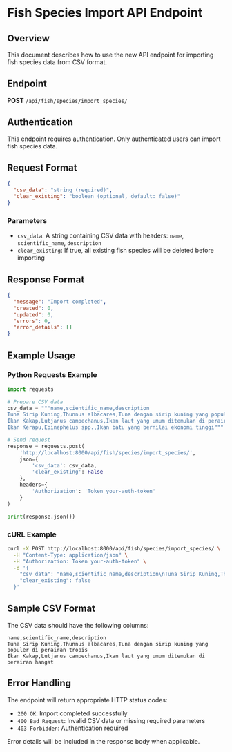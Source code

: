 # Fish Species Import API Endpoint

## Overview

This document describes how to use the new API endpoint for importing fish species data from CSV format.

## Endpoint

**POST** `/api/fish/species/import_species/`

## Authentication

This endpoint requires authentication. Only authenticated users can import fish species data.

## Request Format

```json
{
  "csv_data": "string (required)",
  "clear_existing": "boolean (optional, default: false)"
}
```

### Parameters

- `csv_data`: A string containing CSV data with headers: `name`, `scientific_name`, `description`
- `clear_existing`: If true, all existing fish species will be deleted before importing

## Response Format

```json
{
  "message": "Import completed",
  "created": 0,
  "updated": 0,
  "errors": 0,
  "error_details": []
}
```

## Example Usage

### Python Requests Example

```python
import requests

# Prepare CSV data
csv_data = """name,scientific_name,description
Tuna Sirip Kuning,Thunnus albacares,Tuna dengan sirip kuning yang populer di perairan tropis
Ikan Kakap,Lutjanus campechanus,Ikan laut yang umum ditemukan di perairan hangat
Ikan Kerapu,Epinephelus spp.,Ikan batu yang bernilai ekonomi tinggi"""

# Send request
response = requests.post(
    'http://localhost:8000/api/fish/species/import_species/',
    json={
        'csv_data': csv_data,
        'clear_existing': False
    },
    headers={
        'Authorization': 'Token your-auth-token'
    }
)

print(response.json())
```

### cURL Example

```bash
curl -X POST http://localhost:8000/api/fish/species/import_species/ \
  -H "Content-Type: application/json" \
  -H "Authorization: Token your-auth-token" \
  -d '{
    "csv_data": "name,scientific_name,description\nTuna Sirip Kuning,Thunnus albacares,Tuna dengan sirip kuning yang populer di perairan tropis\nIkan Kakap,Lutjanus campechanus,Ikan laut yang umum ditemukan di perairan hangat\nIkan Kerapu,Epinephelus spp.,Ikan batu yang bernilai ekonomi tinggi",
    "clear_existing": false
  }'
```

## Sample CSV Format

The CSV data should have the following columns:

```
name,scientific_name,description
Tuna Sirip Kuning,Thunnus albacares,Tuna dengan sirip kuning yang populer di perairan tropis
Ikan Kakap,Lutjanus campechanus,Ikan laut yang umum ditemukan di perairan hangat
```

## Error Handling

The endpoint will return appropriate HTTP status codes:

- `200 OK`: Import completed successfully
- `400 Bad Request`: Invalid CSV data or missing required parameters
- `403 Forbidden`: Authentication required

Error details will be included in the response body when applicable.

